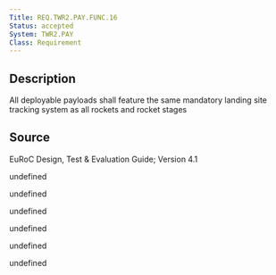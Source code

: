 ```yaml
---
Title: REQ.TWR2.PAY.FUNC.16
Status: accepted
System: TWR2.PAY
Class: Requirement
---
```


## Description

All deployable payloads shall feature the same mandatory landing site tracking system as all rockets and rocket stages

## Source

EuRoC Design, Test & Evaluation Guide; Version 4.1


undefined

undefined

undefined

undefined

undefined

undefined